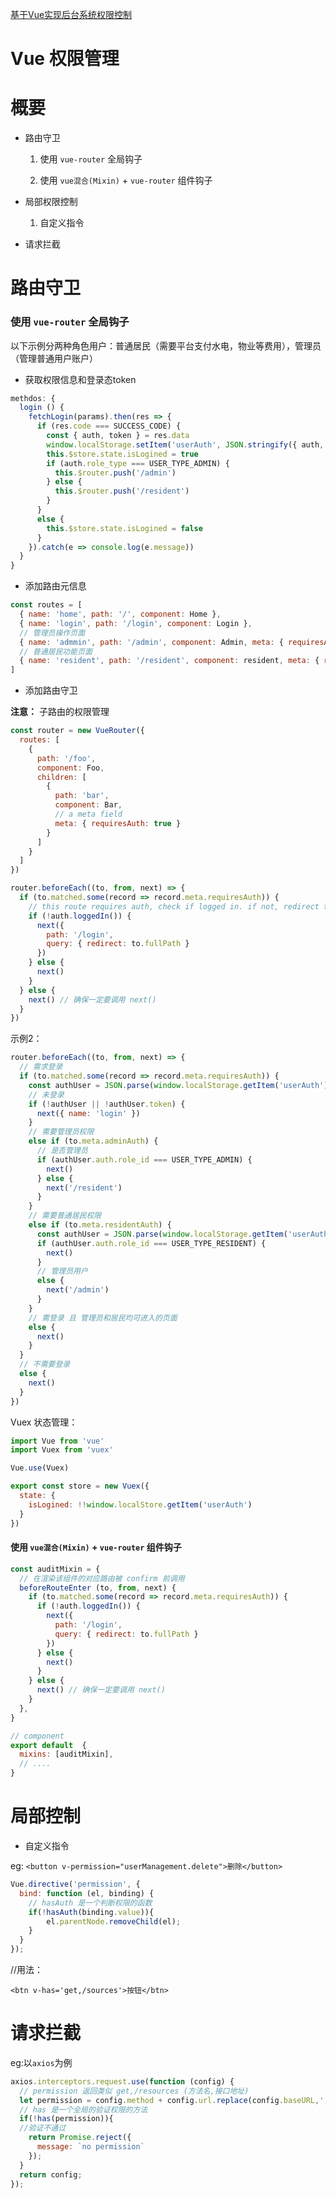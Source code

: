 
[基于Vue实现后台系统权限控制](https://refined-x.com/2017/08/29/%E5%9F%BA%E4%BA%8EVue%E5%AE%9E%E7%8E%B0%E5%90%8E%E5%8F%B0%E7%B3%BB%E7%BB%9F%E6%9D%83%E9%99%90%E6%8E%A7%E5%88%B6/)

Vue 权限管理
=====

# 概要

- 路由守卫
  
  1. 使用 `vue-router` 全局钩子

  2. 使用 `vue混合(Mixin)` + `vue-router` 组件钩子

- 局部权限控制

  1. 自定义指令

- 请求拦截



# 路由守卫

### 使用 `vue-router` 全局钩子

以下示例分两种角色用户：普通居民（需要平台支付水电，物业等费用），管理员（管理普通用户账户）

- 获取权限信息和登录态token

```js
methdos: {
  login () {
    fetchLogin(params).then(res => {
      if (res.code === SUCCESS_CODE) {
        const { auth, token } = res.data
        window.localStorage.setItem('userAuth', JSON.stringify({ auth, token }))
        this.$store.state.isLogined = true
        if (auth.role_type === USER_TYPE_ADMIN) {
          this.$router.push('/admin')
        } else {
          this.$router.push('/resident')
        }
      }
      else {
        this.$store.state.isLogined = false
      }
    }).catch(e => console.log(e.message))
  }
}
```

- 添加路由元信息

``` js
const routes = [
  { name: 'home', path: '/', component: Home },
  { name: 'login', path: '/login', component: Login },
  // 管理员操作页面
  { name: 'admmin', path: '/admin', component: Admin, meta: { requiresAuth: true, adminAuth: true, residentAuth: false } },
  // 普通居民功能页面
  { name: 'resident', path: '/resident', component: resident, meta: { requiresAuth: true, adminAuth: false, residentAuth: true } }
]
```

- 添加路由守卫

**注意：** 子路由的权限管理

``` js
const router = new VueRouter({
  routes: [
    {
      path: '/foo',
      component: Foo,
      children: [
        {
          path: 'bar',
          component: Bar,
          // a meta field
          meta: { requiresAuth: true }
        }
      ]
    }
  ]
})

router.beforeEach((to, from, next) => {
  if (to.matched.some(record => record.meta.requiresAuth)) {
    // this route requires auth, check if logged in. if not, redirect to login page.
    if (!auth.loggedIn()) {
      next({
        path: '/login',
        query: { redirect: to.fullPath }
      })
    } else {
      next()
    }
  } else {
    next() // 确保一定要调用 next()
  }
})
```

示例2：

``` js
router.beforeEach((to, from, next) => {
  // 需求登录
  if (to.matched.some(record => record.meta.requiresAuth)) {
    const authUser = JSON.parse(window.localStorage.getItem('userAuth'))
    // 未登录
    if (!authUser || !authUser.token) {
      next({ name: 'login' })
    }
    // 需要管理员权限
    else if (to.meta.adminAuth) {
      // 是否管理员
      if (authUser.auth.role_id === USER_TYPE_ADMIN) {
        next()
      } else {
        next('/resident')
      }
    }
    // 需要普通居民权限
    else if (to.meta.residentAuth) {
      const authUser = JSON.parse(window.localStorage.getItem('userAuth'))
      if (authUser.auth.role_id === USER_TYPE_RESIDENT) {
        next()
      }
      // 管理员用户
      else {
        next('/admin')
      }
    }
    // 需登录 且 管理员和居民均可进入的页面
    else {
      next()
    }
  }
  // 不需要登录
  else {
    next()
  }
})
```

Vuex 状态管理：

``` js
import Vue from 'vue'
import Vuex from 'vuex'

Vue.use(Vuex)

export const store = new Vuex({
  state: {
    isLogined: !!window.localStore.getItem('userAuth')
  }
})
```

#### 使用 `vue混合(Mixin)` + `vue-router` 组件钩子

``` js
const auditMixin = {
  // 在渲染该组件的对应路由被 confirm 前调用
  beforeRouteEnter (to, from, next) {
    if (to.matched.some(record => record.meta.requiresAuth)) {
      if (!auth.loggedIn()) {
        next({
          path: '/login',
          query: { redirect: to.fullPath }
        })
      } else {
        next()
      }
    } else {
      next() // 确保一定要调用 next()
    }
  },
}

// component
export default  {
  mixins: [auditMixin],
  // ....
}
```

# 局部控制

- 自定义指令

eg: `<button v-permission="userManagement.delete">删除</button>`

``` js
Vue.directive('permission', {
  bind: function (el, binding) {
    // hasAuth 是一个判断权限的函数
    if(!hasAuth(binding.value)){
        el.parentNode.removeChild(el);
    }
  }
});
```

//用法：
```
<btn v-has='get,/sources'>按钮</btn>
```

# 请求拦截

eg:以`axios`为例

```js
axios.interceptors.request.use(function (config) {
  // permission 返回类似 get,/resources (方法名,接口地址)
  let permission = config.method + config.url.replace(config.baseURL,',');
  // has 是一个全局的验证权限的方法
  if(!has(permission)){
  //验证不通过
    return Promise.reject({
      message: `no permission`
    });
  }
  return config;
});
```

